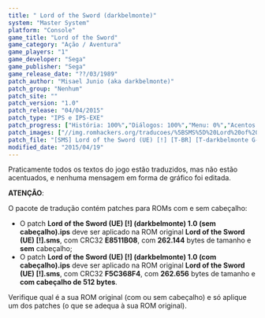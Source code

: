 ```yaml
---
title: " Lord of the Sword (darkbelmonte)"
system: "Master System"
platform: "Console"
game_title: "Lord of the Sword"
game_category: "Ação / Aventura"
game_players: "1"
game_developer: "Sega"
game_publisher: "Sega"
game_release_date: "??/03/1989"
patch_author: "Misael Junio (aka darkbelmonte)"
patch_group: "Nenhum"
patch_site: ""
patch_version: "1.0"
patch_release: "04/04/2015"
patch_type: "IPS e IPS-EXE"
patch_progress: ["História: 100%","Diálogos: 100%","Menu: 0%","Acentos: 0%","Outros: 0%"]
patch_images: ["//img.romhackers.org/traducoes/%5BSMS%5D%20Lord%20of%20the%20Sword%20%20-%20darkbelmonte%20-%201.png","//img.romhackers.org/traducoes/%5BSMS%5D%20Lord%20of%20the%20Sword%20%20-%20darkbelmonte%20-%202.png","//img.romhackers.org/traducoes/%5BSMS%5D%20Lord%20of%20the%20Sword%20%20-%20darkbelmonte%20-%203.png"]
patch_file: "[SMS] Lord of the Sword (UE) [!] [T-BR] [T-darkbelmonte G-Nenhum] [V-1.0 A-2015].zip"
modified_date: "2015/04/19"
---
```

Praticamente todos os textos do jogo estão traduzidos, mas não estão acentuados, e nenhuma mensagem em forma de gráfico foi editada.

<b>ATENÇÃO</b>:

O pacote de tradução contém patches para ROMs com e sem cabeçalho:

- O patch <b>Lord of the Sword (UE) [!] (darkbelmonte) 1.0 (sem cabeçalho).ips</b> deve ser aplicado na ROM original <b>Lord of the Sword (UE) [!].sms</b>, com CRC32 <b>E8511B08</b>, com <b>262.144</b> bytes de tamanho e <b>sem</b> cabeçalho;
- O patch <b>Lord of the Sword (UE) [!] (darkbelmonte) 1.0 (com cabeçalho).ips</b> deve ser aplicado na ROM original <b>Lord of the Sword (UE) [!].sms</b>, com CRC32 <b>F5C368F4</b>, com <b>262.656</b> bytes de tamanho e <b>com cabeçalho de 512 bytes</b>.

Verifique qual é a sua ROM original (com ou sem cabeçalho) e só aplique um dos patches (o que se adequa à sua ROM original).
